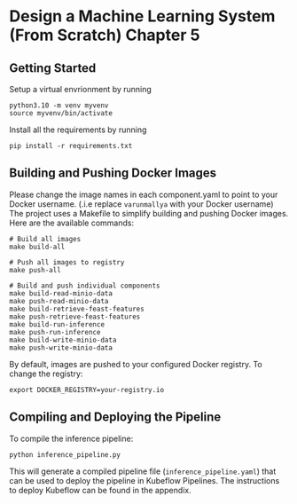 # Design a Machine Learning System (From Scratch) Chapter 5
## Getting Started

Setup a virtual envrionment by running

```
python3.10 -m venv myvenv
source myvenv/bin/activate
```

Install all the requirements by running
```
pip install -r requirements.txt
```

## Building and Pushing Docker Images
Please change the image names in each component.yaml to point to your Docker username. (.i.e replace `varunmallya` with your Docker username)  
The project uses a Makefile to simplify building and pushing Docker images. Here are the available commands:

```
# Build all images
make build-all

# Push all images to registry
make push-all

# Build and push individual components
make build-read-minio-data
make push-read-minio-data
make build-retrieve-feast-features
make push-retrieve-feast-features
make build-run-inference
make push-run-inference
make build-write-minio-data
make push-write-minio-data
```

By default, images are pushed to your configured Docker registry. To change the registry:
```
export DOCKER_REGISTRY=your-registry.io
```

## Compiling and Deploying the Pipeline

To compile the inference pipeline:

```
python inference_pipeline.py
```

This will generate a compiled pipeline file (`inference_pipeline.yaml`) that can be used to deploy the pipeline in Kubeflow Pipelines. The instructions to deploy Kubeflow can be found in the appendix.
